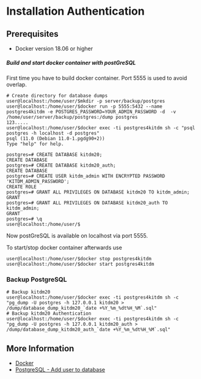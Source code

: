 # Installation Authentication

## Prerequisites
- Docker version 18.06 or higher

##### Build and start docker container with postGreSQL
First time you have to build docker container. Port 5555 is used to avoid overlap.
```bash=bash
# Create directory for database dumps
user@localhost:/home/user/$mkdir -p server/backup/postgres
user@localhost:/home/user/$docker run -p 5555:5432 --name postgres4kitdm -e POSTGRES_PASSWORD=YOUR_ADMIN_PASSWORD -d  -v /home/user/server/backup/postgres:/dump postgres
123.....
user@localhost:/home/user/$docker exec -ti postgres4kitdm sh -c "psql postgres -h localhost -d postgres"
psql (11.0 (Debian 11.0-1.pgdg90+2))
Type "help" for help.

postgres=# CREATE DATABASE kitdm20;
CREATE DATABASE
postgres=# CREATE DATABASE kitdm20_auth;
CREATE DATABASE
postgres=# CREATE USER kitdm_admin WITH ENCRYPTED PASSWORD 'KITDM_ADMIN_PASSWORD';
CREATE ROLE
postgres=# GRANT ALL PRIVILEGES ON DATABASE kitdm20 TO kitdm_admin;
GRANT
postgres=# GRANT ALL PRIVILEGES ON DATABASE kitdm20_auth TO kitdm_admin;
GRANT
postgres=# \q
user@localhost:/home/user/$
```
Now postGreSQL is available on localhost via port 5555.

To start/stop docker container afterwards use
```bash=bash
user@localhost:/home/user/$docker stop postgres4kitdm
user@localhost:/home/user/$docker start postgres4kitdm
```
### Backup PostgreSQL
```bash=bash
# Backup kitdm20
user@localhost:/home/user/$docker exec -ti postgres4kitdm sh -c "pg_dump -U postgres -h 127.0.0.1 kitdm20 > /dump/database_dump_kitdm20_`date +%Y_%m_%dt%H_%M`.sql"
# Backup kitdm20 Authentication
user@localhost:/home/user/$docker exec -ti postgres4kitdm sh -c "pg_dump -U postgres -h 127.0.0.1 kitdm20_auth > /dump/database_dump_kitdm20_auth_`date +%Y_%m_%dt%H_%M`.sql"
```


## More Information

* [Docker](https://www.docker.com/)
* [PostgreSQL - Add user to database](https://medium.com/coding-blocks/creating-user-database-and-adding-access-on-postgresql-8bfcd2f4a91e)

